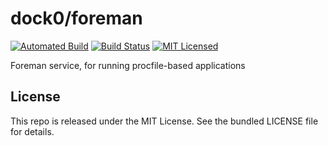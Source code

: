 dock0/foreman
=======

[![Automated Build](https://img.shields.io/docker/build/dock0/foreman.svg)](https://hub.docker.com/r/dock0/foreman/)
[![Build Status](https://img.shields.io/circleci/project/dock0/foreman/master.svg)](https://circleci.com/gh/dock0/foreman)
[![MIT Licensed](http://img.shields.io/badge/license-MIT-green.svg)](https://tldrlegal.com/license/mit-license)

Foreman service, for running procfile-based applications

## License

This repo is released under the MIT License. See the bundled LICENSE file for details.

